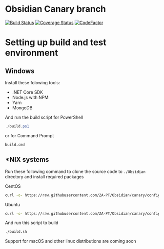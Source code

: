 # Obsidian Canary branch
[![Build Status](https://travis-ci.org/ZA-PT/Obsidian.svg?branch=canary)](https://travis-ci.org/ZA-PT/Obsidian)
[![Coverage Status](https://coveralls.io/repos/github/ZA-PT/Obsidian/badge.svg?branch=canary)](https://coveralls.io/github/ZA-PT/Obsidian?branch=canary)
[![CodeFactor](https://www.codefactor.io/repository/github/za-pt/obsidian/badge)](https://www.codefactor.io/repository/github/za-pt/obsidian)

# Setting up build and test environment
## Windows
Install these folowing tools:
- .NET Core SDK
- Node.js with NPM
- Yarn
- MongoDB

And run the build script for PowerShell
``` powershell
./build.ps1
```
or for Command Prompt
``` winbatch
build.cmd
```

## *NIX systems
Run these following command to clone the source code to `./Obsidian` directory and install required packages

CentOS
```bash
curl -o- https://raw.githubusercontent.com/ZA-PT/Obsidian/canary/configure_env/centos/configure_env.sh | bash
```

Ubuntu
```bash
curl -o- https://raw.githubusercontent.com/ZA-PT/Obsidian/canary/configure_env/ubuntu/configure_env.sh | bash
```

And run this script to build
```bash
./build.sh
```
Support for macOS and other linux distributions are coming soon

